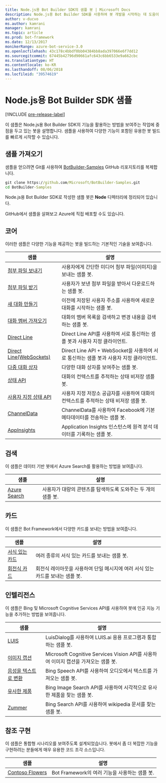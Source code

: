 ```yaml
---
title: Node.js용 Bot Builder SDK의 샘플 봇 | Microsoft Docs
description: Node.js용 Bot Builder SDK를 사용하여 봇 개발을 시작하는 데 도움이 되는 다양한 샘플 봇을 탐색합니다.
author: v-ducvo
ms.author: kamrani
manager: kamrani
ms.topic: article
ms.prod: bot-framework
ms.date: 12/13/2017
monikerRange: azure-bot-service-3.0
ms.openlocfilehash: 43c178c4bbdf0bb04384bb8ada397066e6f7dd12
ms.sourcegitcommit: 67445b42796d90661afc643c6bb6533e9a662cbc
ms.translationtype: HT
ms.contentlocale: ko-KR
ms.lasthandoff: 08/06/2018
ms.locfileid: "39574619"
---
```

# <a name="bot-builder-sdk-for-nodejs-samples"></a>Node.js용 Bot Builder SDK 샘플

[!INCLUDE [pre-release-label](../includes/pre-release-label-v3.md)]

이 샘플은 Node.js용 Bot Builder SDK의 기능을 활용하는 방법을 보여주는 작업에 중점을 두고 있는 봇을 설명합니다. 샘플을 사용하여 다양한 기능이 포함된 유용한 봇 빌드를 빠르게 시작할 수 있습니다.

## <a name="get-the-samples"></a>샘플 가져오기
샘플을 얻으려면 Git를 사용하여 [BotBuilder-Samples](https://github.com/Microsoft/BotBuilder-Samples) GitHub 리포지토리를 복제합니다.

```cmd
git clone https://github.com/Microsoft/BotBuilder-Samples.git
cd BotBuilder-Samples
```

Node.js용 Bot Builder SDK로 작성한 샘플 봇은 **Node** 디렉터리에 정리되어 있습니다.

GitHub에서 샘플을 살펴보고 Azure에 직접 배포할 수도 있습니다.

## <a name="core"></a>코어
이러한 샘플은 다양한 기능을 제공하는 봇을 빌드하는 기본적인 기술을 보여줍니다.

샘플 | 설명
------------ | ------------- 
[첨부 파일 보내기](https://github.com/Microsoft/BotBuilder-Samples/tree/master/Node/core-SendAttachment) | 사용자에게 간단한 미디어 첨부 파일(이미지)을 보내는 샘플 봇. 
[첨부 파일 받기](https://github.com/Microsoft/BotBuilder-Samples/tree/master/Node/core-ReceiveAttachment) | 사용자가 보낸 첨부 파일을 받아서 다운로드하는 샘플 봇. 
[새 대화 만들기](https://github.com/Microsoft/BotBuilder-Samples/tree/master/Node/core-CreateNewConversation)  | 이전에 저장된 사용자 주소를 사용하여 새로운 대화를 시작하는 샘플 봇.
[대화 멤버 가져오기](https://github.com/Microsoft/BotBuilder-Samples/tree/master/Node/core-GetConversationMembers) | 대화의 멤버 목록을 검색하고 변경 내용을 검색하는 샘플 봇. 
[Direct Line](https://github.com/Microsoft/BotBuilder-Samples/tree/master/Node/core-DirectLine) | Direct Line API를 사용하여 서로 통신하는 샘플 봇과 사용자 지정 클라이언트. 
[Direct Line(WebSockets)](https://github.com/Microsoft/BotBuilder-Samples/tree/master/Node/core-DirectLineWebSockets) | Direct Line API + WebSocket을 사용하여 서로 통신하는 샘플 봇과 사용자 지정 클라이언트. 
[다중 대화 상자](https://github.com/Microsoft/BotBuilder-Samples/tree/master/Node/core-MultiDialogs) | 다양한 대화 상자를 보여주는 샘플 봇.
[상태 API](https://github.com/Microsoft/BotBuilder-Samples/tree/master/Node/core-State) | 대화의 컨텍스트를 추적하는 상태 비저장 샘플 봇.
[사용자 지정 상태 API](https://github.com/Microsoft/BotBuilder-Samples/tree/master/Node/core-CustomState) | 사용자 지정 저장소 공급자를 사용하여 대화의 컨텍스트를 추적하는 상태 비저장 샘플 봇.
[ChannelData](https://github.com/Microsoft/BotBuilder-Samples/tree/master/Node/core-ChannelData) | ChannelData를 사용하여 Facebook에 기본 메타데이터를 전송하는 샘플 봇.
[AppInsights](https://github.com/Microsoft/BotBuilder-Samples/tree/master/Node/core-AppInsights) | Application Insights 인스턴스에 원격 분석 데이터를 기록하는 샘플 봇.

## <a name="search"></a>검색
이 샘플은 데이터 기반 봇에서 Azure Search를 활용하는 방법을 보여줍니다.

샘플 | 설명
------------ | -------------
[Azure Search](https://github.com/Microsoft/BotBuilder-Samples/tree/master/Node/demo-Search) | 사용자가 대량의 콘텐츠를 탐색하도록 도와주는 두 개의 샘플 봇.


## <a name="cards"></a>카드
이 샘플은 Bot Framework에서 다양한 카드를 보내는 방법을 보여줍니다.

샘플 | 설명
------------ | -------------
[서식 있는 카드](https://github.com/Microsoft/BotBuilder-Samples/tree/master/Node/cards-RichCards) | 여러 종류의 서식 있는 카드를 보내는 샘플 봇.
[회전식 카드](https://github.com/Microsoft/BotBuilder-Samples/tree/master/Node/cards-CarouselCards) | 회전식 레이아웃을 사용하여 단일 메시지에 여러 서식 있는 카드를 보내는 샘플 봇.

## <a name="intelligence"></a>인텔리전스
이 샘플은 Bing 및 Microsoft Cognitive Services API를 사용하여 봇에 인공 지능 기능을 추가하는 방법을 보여줍니다.

샘플 | 설명
------------ | -------------
[LUIS](https://github.com/Microsoft/BotBuilder-Samples/tree/master/Node/intelligence-LUIS) | LuisDialog를 사용하여 LUIS.ai 응용 프로그램과 통합하는 샘플 봇.
[이미지 캡션](https://github.com/Microsoft/BotBuilder-Samples/tree/master/Node/intelligence-ImageCaption) | Microsoft Cognitive Services Vision API를 사용하여 이미지 캡션을 가져오는 샘플 봇.
[음성을 텍스트로 변환](https://github.com/Microsoft/BotBuilder-Samples/tree/master/Node/intelligence-SpeechToText)  | Bing Speech API를 사용하여 오디오에서 텍스트를 가져오는 샘플 봇.
[유사한 제품](https://github.com/Microsoft/BotBuilder-Samples/tree/master/Node/intelligence-SimilarProducts) | Bing Image Search API를 사용하여 시각적으로 유사한 제품을 찾는 샘플 봇. 
[Zummer](https://github.com/Microsoft/BotBuilder-Samples/tree/master/Node/intelligence-Zummer) | Bing Search API를 사용하여 wikipedia 문서를 찾는 샘플 봇.

## <a name="reference-implementation"></a>참조 구현
이 샘플은 통합형 시나리오를 보여주도록 설계되었습니다. 봇에서 좀 더 복잡한 기능을 구현하려는 분들에게 매우 유용한 코드 조각 소스입니다.


샘플 | 설명
------------ | -------------
[Contoso Flowers](https://github.com/Microsoft/BotBuilder-Samples/tree/master/Node/demo-ContosoFlowers) | Bot Framework의 여러 기능을 사용하는 샘플 봇.

